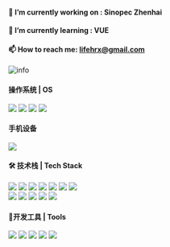 
#### 🔭 I’m currently working on : Sinopec Zhenhai
#### 🌱 I’m currently learning : VUE
#### 📫 How to reach me: lifehrx@gmail.com

![info](https://github-readme-stats.vercel.app/api?username=lifehrx&show_icons=true&count_private=true&hide=prs&theme=dark)

#### 操作系统 | OS
[![](https://img.shields.io/badge/Ubuntu-E95420?style=flat-square&logo=Ubuntu&logoColor=ffffff)](https://www.archlinux.org/)
[![](https://img.shields.io/badge/Windows-0078D6?style=flat-square&logo=Windows&logoColor=ffffff)](https://www.vivo.com/)
[![](https://img.shields.io/badge/Red&nbsp;Hat-EE0000?style=flat-square&logo=Red&nbsp;Hat&logoColor=ffffff)](https://www.archlinux.org/)
[![](https://img.shields.io/badge/mac&nbsp;OS-000000?style=flat-square&logo=mac&nbsp;OS&logoColor=ffffff)](https://www.archlinux.org/)

#### 手机设备
[![](https://img.shields.io/badge/Android-A4C639?style=flat-square&logo=Android&logoColor=ffffff)](https://www.vivo.com/)

#### 🛠 技术栈 | Tech Stack
[![](https://img.shields.io/badge/-Java-007396?style=flat-square&logo=java&logoColor=ffffff)](https://simpleicons.org/)
[![](https://img.shields.io/badge/-Python-3776AB?style=flat-square&logo=Python&logoColor=ffffff)](https://simpleicons.org/)
[![](https://img.shields.io/badge/-JavaScript-F7DF1E?style=flat-square&logo=JavaScript&logoColor=ffffff)](https://simpleicons.org/)
[![](https://img.shields.io/badge/-HTML5-E34F26?style=flat-square&logo=HTML5&logoColor=ffffff)](https://simpleicons.org/)
[![](https://img.shields.io/badge/-CSS3-1572B6?style=flat-square&logo=CSS3&logoColor=ffffff)](https://simpleicons.org/)
[![](https://img.shields.io/badge/-Docker-1488C6?style=flat-square&logo=Docker&logoColor=ffffff)](https://simpleicons.org/)
[![](https://img.shields.io/badge/-Oracle-F80000?style=flat-square&logo=Oracle&logoColor=ffffff)](https://simpleicons.org/)
</br>
[![](https://img.shields.io/badge/-MySQL-4479A1?style=flat-square&logo=MySQL&logoColor=ffffff)](https://simpleicons.org/)
[![](https://img.shields.io/badge/-Redis-DC382D?style=flat-square&logo=Redis&logoColor=ffffff)](https://simpleicons.org/)
[![](https://img.shields.io/badge/-Elasticsearch-005571?style=flat-square&logo=Elasticsearch&logoColor=ffffff)](https://simpleicons.org/)
[![](https://img.shields.io/badge/-Spring-6DB33F?style=flat-square&logo=Spring&logoColor=ffffff)](https://simpleicons.org/)
[![](https://img.shields.io/badge/-Node.js-339933?style=flat-square&logo=Node.js&logoColor=ffffff)](https://simpleicons.org/)



#### 🔧开发工具 | Tools
[![](https://img.shields.io/badge/-IntelliJ&nbsp;IDEA-000000?style=flat-square&logo=IntelliJ&nbsp;IDEA&logoColor=ffffff)](https://simpleicons.org/)
[![](https://img.shields.io/badge/-Postman-FF6C37?style=flat-square&logo=Postman&logoColor=ffffff)](https://simpleicons.org/)
[![](https://img.shields.io/badge/-Markdown-000000?style=flat-square&logo=Markdown&logoColor=ffffff)](https://simpleicons.org/)
[![](https://img.shields.io/badge/-Git-F05032?style=flat-square&logo=Git&logoColor=ffffff)](https://simpleicons.org/)
[![](https://img.shields.io/badge/-Subversion-809CC9?style=flat-square&logo=Subversion&logoColor=ffffff)](https://simpleicons.org/)
